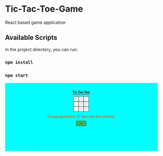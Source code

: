 # Tic-Tac-Toe-Game
React based game application

## Available Scripts

In the project directory, you can run:
### `npm install`
### `npm start`

![Screenshot](src/images/screenshot.png)